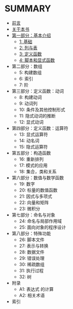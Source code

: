 # SUMMARY

* [前言](README.md)
* [关于本书](ABOUT.md)
* [第一部分：基本介绍](md/part1.md)
    * [1: 基础](md/chapter1.md)
    * [2: 列与表](md/chapter2.md)
    * [3: 定义函数](md/chapter3.md)
    * [4: 脚本和显式函数](md/chapter4.md)
* 第二部分：数组
    * 5: 构建数组
    * 6: 索引 
    * 7: 阶
* 第三部分：定义函数：动词
    * 8: 构建动词
    * 9: 动词列
    * 10: 条件及其他控制形式
    * 11: 隐式动词的推断
    * 12: 显式动词
* 第四部分：定义函数：运算符
    * 13: 显式运算符
    * 14: 动名词
    * 15: 隐式运算符
* 第五部分：构造函数
    * 16: 重新排列
    * 17: 模式的应用
    * 18: 集合，类和关系
* 第六部分：数值与数学函数
    * 19: 数字
    * 20: 标量的数值函数
    * 21: 因式与多项式
    * 22: 向量和矩阵
    * 23: 微积分
* 第七部分：命名与对象
    * 24: 命名与局部作用域
    * 25: 面向对象的程序设计
* 第八部分：特殊功能
    * 26: 脚本文件
    * 27: 表示与转换
    * 28: 数据文件
    * 29: 错误处理
    * 30: 稀疏数组
    * 31: 执行过程
    * 32: 树
* 附录
    * A1: 表达式 的计算
    * A2: 相关术语
* 索引